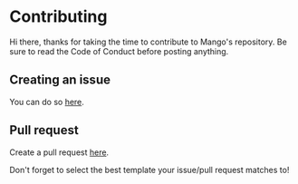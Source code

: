 # Contributing
Hi there, thanks for taking the time to contribute to Mango's repository.
Be sure to read the Code of Conduct before posting anything. 

## Creating an issue 
You can do so [here](https://github.com/addmango/Mango/issues?q=is%3Aissue+is%3Aopen+sort%3Aupdated-desc). 

## Pull request
Create a pull request [here](https://github.com/addmango/Mango/pulls?q=is%3Apr+is%3Aopen+sort%3Aupdated-desc).

Don't forget to select the best template your issue/pull request matches to!
